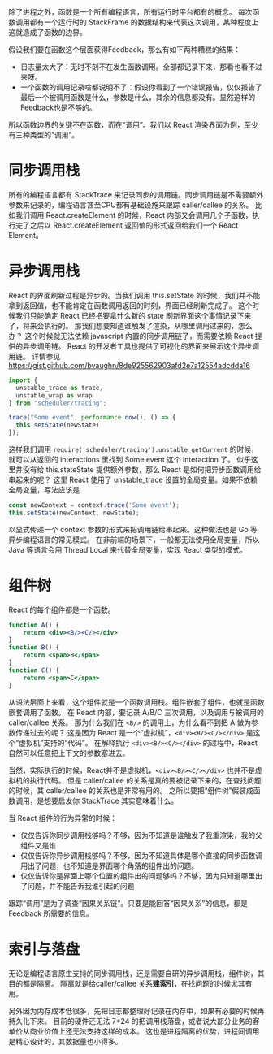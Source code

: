 除了进程之外，函数是一个所有编程语言，所有运行时平台都有的概念。
每次函数调用都有一个运行时的 StackFrame 的数据结构来代表这次调用，某种程度上这就造成了函数的边界。

假设我们要在函数这个层面获得Feedback，那么有如下两种糟糕的结果：

* 日志量太大了：无时不刻不在发生函数调用。全部都记录下来，那看也看不过来呀。
* 一个函数的调用记录啥都说明不了：假设你看到了一个错误报告，仅仅报告了最后一个被调用函数是什么，参数是什么，其余的信息都没有。显然这样的Feedback也是不够的。

所以函数边界的关键不在函数，而在“调用”。我们以 React 渲染界面为例，至少有三种类型的“调用”。

# 同步调用栈

所有的编程语言都有 StackTrace 来记录同步的调用链。同步调用链是不需要额外参数来记录的，编程语言甚至CPU都有基础设施来跟踪 caller/callee 的关系。
比如我们调用 React.createElement 的时候，React 内部又会调用几个子函数，执行完了之后以 React.createElement 返回值的形式返回给我们一个 React Element。

# 异步调用栈

React 的界面刷新过程是异步的。当我们调用 this.setState 的时候，我们并不能拿到返回值，也不能肯定在函数调用返回的时刻，界面已经刷新完成了。
这个时候我们只能确定 React 已经把要拿什么新的 state 刷新界面这个事情记录下来了，将来会执行的。
那我们想要知道谁触发了渲染，从哪里调用过来的，怎么办？
这个时候就无法依赖 javascript 内置的同步调用链了，而需要依赖 React 提供的异步调用链。
React 的开发者工具也提供了可视化的界面来展示这个异步调用链。
详情参见 https://gist.github.com/bvaughn/8de925562903afd2e7a12554adcdda16

```js
import {
  unstable_trace as trace,
  unstable_wrap as wrap
} from "scheduler/tracing";

trace("Some event", performance.now(), () => {
  this.setState(newState)
});
```

这样我们调用 `require('scheduler/tracing').unstable_getCurrent` 的时候，就可以从返回的 interactions 里找到 Some event 这个 interaction 了。
似乎这里并没有给 this.stateState 提供额外参数，那么 React 是如何把异步函数调用给串起来的呢？
这里 React 使用了 unstable_trace 设置的全局变量。如果不依赖全局变量，写法应该是

```js
const newContext = context.trace('Some event');
this.setState(newContext, newState);
```

以显式传递一个 context 参数的形式来把调用链给串起来。这种做法也是 Go 等异步编程语言的常见模式。
在非前端的场景下，一般都无法使用全局变量，所以 Java 等语言会用 Thread Local 来代替全局变量，实现 React 类型的模式。

# 组件树

React 的每个组件都是一个函数。

```jsx
function A() {
    return <div><B/><C/></div>
}
function B() {
    return <span>B</span>
}
function C() {
    return <span>C</span>
}
```

从语法层面上来看，这个组件就是一个函数调用栈。组件嵌套了组件，也就是函数嵌套调用了函数。
在 React 内部，要记录 A/B/C 三次调用，以及调用与被调用的 caller/callee 关系。
那为什么我们在 `<B/>` 的调用上，为什么看不到把 A 做为参数传递过去的呢？
这是因为 React 是一个“虚拟机”，`<div><B/><C/></div>` 是这个“虚拟机”支持的“代码”。
在解释执行 `<div><B/><C/></div>` 的过程中，React 自然可以任意把上下文的参数塞进去。

当然，实际执行的时候，React并不是虚拟机，`<div><B/><C/></div>` 也并不是虚拟机的执行代码。
但是 caller/callee 的关系是真的要被记录下来的，在查找问题的时候，其 caller/callee 的关系也是非常有用的。
之所以要把“组件树”假装成函数调用，是想要启发你 StackTrace 其实意味着什么。

当 React 组件的行为异常的时候：

* 仅仅告诉你同步调用栈够吗？不够，因为不知道是谁触发了我重渲染，我的父组件又是谁
* 仅仅告诉你异步调用栈够吗？不够，因为不知道具体是哪个直接的同步函数调用出了问题，也不知道是界面哪个角落的组件出的问题。
* 仅仅告诉你是界面上哪个位置的组件出的问题够吗？不够，因为只知道哪里出了问题，并不能告诉我谁引起的问题

跟踪“调用”是为了调查“因果关系链”。只要是能回答“因果关系”的信息，都是 Feedback 所需要的信息。

# 索引与落盘

无论是编程语言原生支持的同步调用栈，还是需要自研的异步调用栈，组件树，其目的都是隔离。
隔离就是给caller/callee 关系**建索引**，在找问题的时候尤其有用。

另外因为内存成本低很多，先把日志都整理好记录在内存中，如果有必要的时候再持久化下来。
目前的硬件还无法 7*24 的把调用栈落盘，或者说大部分业务的客单价从商业价值上还无法支持这样的成本。
这也是进程隔离的优势，进程间调用是精心设计的，其数据量也小得多。